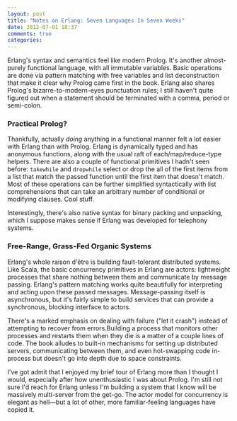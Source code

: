 ```yaml
---
layout: post
title: "Notes on Erlang: Seven Languages In Seven Weeks"
date: 2012-07-01 18:37
comments: true
categories: 
---
```


Erlang's syntax and semantics feel like modern Prolog. It's another almost-purely functional language, with all immutable variables. Basic operations are done via pattern matching with free variables and list deconstruction that make it clear why Prolog came first in the book.  Erlang also shares Prolog's bizarre-to-modern-eyes punctuation rules; I still haven't quite figured out when a statement should be terminated with a comma, period or semi-colon. 

### Practical Prolog?
Thankfully, actually *doing* anything in a functional manner felt a lot easier with Erlang than with Prolog. Erlang is dynamically typed and has anonymous functions, along with the usual raft of each/map/reduce-type helpers. There are also a couple of functional primitives I hadn't seen before: `takewhile` and `dropwhile` select or drop the all of the first items from a list that match the passed function until the first item that doesn't match. Most of these operations can be further simplified syntactically with list comprehensions that can take an arbitrary number of conditional or modifying clauses. Cool stuff.

Interestingly, there's also native syntax for binary packing and unpacking, which I suppose makes sense if Erlang was developed for telephony systems.

### Free-Range, Grass-Fed Organic Systems
Erlang's whole raison d'être is building fault-tolerant distributed systems. Like Scala, the basic concurrency primitives in Erlang are actors: lightweight processes that share nothing between them and communicate by message passing. Erlang's pattern matching works quite beautifully for interpreting and acting upon these passed messages. Message-passing itself is asynchronous, but it's fairly simple to build services that can provide a synchronous, blocking interface to actors. 

There's a marked emphasis on dealing with failure ("let it crash") instead of attempting to recover from errors.Building a process that monitors other processes and restarts them when they die is a matter of a couple lines of code. The book alludes to built-in mechanisms for setting up distributed servers, communicating between them, and even hot-swapping code in-process but doesn't go into depth due to space constraints.

I've got admit that I enjoyed my brief tour of Erlang more than I thought I would, especially after how unenthusiastic I was about Prolog. I'm still not sure I'd reach for Erlang unless I'm building a system that I know will be massively multi-server from the get-go. The actor model for concurrency is elegant as hell—but a lot of other, more familiar-feeling languages have copied it.
